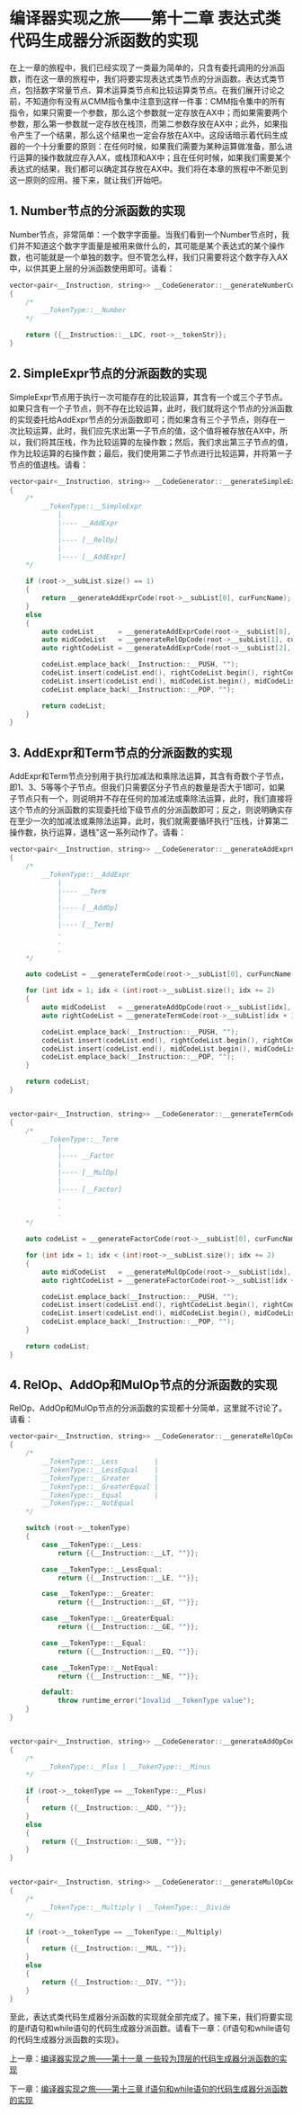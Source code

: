 # 编译器实现之旅——第十二章 表达式类代码生成器分派函数的实现

在上一章的旅程中，我们已经实现了一类最为简单的，只含有委托调用的分派函数，而在这一章的旅程中，我们将要实现表达式类节点的分派函数。表达式类节点，包括数字常量节点、算术运算类节点和比较运算类节点。在我们展开讨论之前，不知道你有没有从CMM指令集中注意到这样一件事：CMM指令集中的所有指令，如果只需要一个参数，那么这个参数就一定存放在AX中；而如果需要两个参数，那么第一参数就一定存放在栈顶，而第二参数存放在AX中；此外，如果指令产生了一个结果，那么这个结果也一定会存放在AX中。这段话暗示着代码生成器的一个十分重要的原则：在任何时候，如果我们需要为某种运算做准备，那么进行运算的操作数就应存入AX，或栈顶和AX中；且在任何时候，如果我们需要某个表达式的结果，我们都可以确定其存放在AX中。我们将在本章的旅程中不断见到这一原则的应用。接下来，就让我们开始吧。

## 1. Number节点的分派函数的实现

Number节点，非常简单：一个数字字面量。当我们看到一个Number节点时，我们并不知道这个数字字面量是被用来做什么的，其可能是某个表达式的某个操作数，也可能就是一个单独的数字。但不管怎么样，我们只需要将这个数字存入AX中，以供其更上层的分派函数使用即可。请看：

``` Cpp
vector<pair<__Instruction, string>> __CodeGenerator::__generateNumberCode(__AST *root, const string &) const
{
    /*
        __TokenType::__Number
    */

    return {{__Instruction::__LDC, root->__tokenStr}};
}
```

## 2. SimpleExpr节点的分派函数的实现

SimpleExpr节点用于执行一次可能存在的比较运算，其含有一个或三个子节点。如果只含有一个子节点，则不存在比较运算，此时，我们就将这个节点的分派函数的实现委托给AddExpr节点的分派函数即可；而如果含有三个子节点，则存在一次比较运算，此时，我们应先求出第一子节点的值，这个值将被存放在AX中，所以，我们将其压栈，作为比较运算的左操作数；然后，我们求出第三子节点的值，作为比较运算的右操作数；最后，我们使用第二子节点进行比较运算，并将第一子节点的值退栈。请看：

``` Cpp
vector<pair<__Instruction, string>> __CodeGenerator::__generateSimpleExprCode(__AST *root, const string &curFuncName) const
{
    /*
        __TokenType::__SimpleExpr
            |
            |---- __AddExpr
            |
            |---- [__RelOp]
            |
            |---- [__AddExpr]
    */

    if (root->__subList.size() == 1)
    {
        return __generateAddExprCode(root->__subList[0], curFuncName);
    }
    else
    {
        auto codeList      = __generateAddExprCode(root->__subList[0], curFuncName);
        auto midCodeList   = __generateRelOpCode(root->__subList[1], curFuncName);
        auto rightCodeList = __generateAddExprCode(root->__subList[2], curFuncName);

        codeList.emplace_back(__Instruction::__PUSH, "");
        codeList.insert(codeList.end(), rightCodeList.begin(), rightCodeList.end());
        codeList.insert(codeList.end(), midCodeList.begin(), midCodeList.end());
        codeList.emplace_back(__Instruction::__POP, "");

        return codeList;
    }
}
```

## 3. AddExpr和Term节点的分派函数的实现

AddExpr和Term节点分别用于执行加减法和乘除法运算，其含有奇数个子节点，即1、3、5等等个子节点。但我们只需要区分子节点的数量是否大于1即可，如果子节点只有一个，则说明并不存在任何的加减法或乘除法运算，此时，我们直接将这个节点的分派函数的实现委托给下级节点的分派函数即可；反之，则说明确实存在至少一次的加减法或乘除法运算，此时，我们就需要循环执行"压栈，计算第二操作数，执行运算，退栈"这一系列动作了。请看：

``` Cpp
vector<pair<__Instruction, string>> __CodeGenerator::__generateAddExprCode(__AST *root, const string &curFuncName) const
{
    /*
        __TokenType::__AddExpr
            |
            |---- __Term
            |
            |---- [__AddOp]
            |
            |---- [__Term]
            .
            .
            .
    */

    auto codeList = __generateTermCode(root->__subList[0], curFuncName);

    for (int idx = 1; idx < (int)root->__subList.size(); idx += 2)
    {
        auto midCodeList   = __generateAddOpCode(root->__subList[idx], curFuncName);
        auto rightCodeList = __generateTermCode(root->__subList[idx + 1], curFuncName);

        codeList.emplace_back(__Instruction::__PUSH, "");
        codeList.insert(codeList.end(), rightCodeList.begin(), rightCodeList.end());
        codeList.insert(codeList.end(), midCodeList.begin(), midCodeList.end());
        codeList.emplace_back(__Instruction::__POP, "");
    }

    return codeList;
}


vector<pair<__Instruction, string>> __CodeGenerator::__generateTermCode(__AST *root, const string &curFuncName) const
{
    /*
        __TokenType::__Term
            |
            |---- __Factor
            |
            |---- [__MulOp]
            |
            |---- [__Factor]
            .
            .
            .
    */

    auto codeList = __generateFactorCode(root->__subList[0], curFuncName);

    for (int idx = 1; idx < (int)root->__subList.size(); idx += 2)
    {
        auto midCodeList   = __generateMulOpCode(root->__subList[idx], curFuncName);
        auto rightCodeList = __generateFactorCode(root->__subList[idx + 1], curFuncName);

        codeList.emplace_back(__Instruction::__PUSH, "");
        codeList.insert(codeList.end(), rightCodeList.begin(), rightCodeList.end());
        codeList.insert(codeList.end(), midCodeList.begin(), midCodeList.end());
        codeList.emplace_back(__Instruction::__POP, "");
    }

    return codeList;
}
```

## 4. RelOp、AddOp和MulOp节点的分派函数的实现

RelOp、AddOp和MulOp节点的分派函数的实现都十分简单，这里就不讨论了。请看：

``` Cpp
vector<pair<__Instruction, string>> __CodeGenerator::__generateRelOpCode(__AST *root, const string &) const
{
    /*
        __TokenType::__Less         |
        __TokenType::__LessEqual    |
        __TokenType::__Greater      |
        __TokenType::__GreaterEqual |
        __TokenType::__Equal        |
        __TokenType::__NotEqual
    */

    switch (root->__tokenType)
    {
        case __TokenType::__Less:
            return {{__Instruction::__LT, ""}};

        case __TokenType::__LessEqual:
            return {{__Instruction::__LE, ""}};

        case __TokenType::__Greater:
            return {{__Instruction::__GT, ""}};

        case __TokenType::__GreaterEqual:
            return {{__Instruction::__GE, ""}};

        case __TokenType::__Equal:
            return {{__Instruction::__EQ, ""}};

        case __TokenType::__NotEqual:
            return {{__Instruction::__NE, ""}};

        default:
            throw runtime_error("Invalid __TokenType value");
    }
}


vector<pair<__Instruction, string>> __CodeGenerator::__generateAddOpCode(__AST *root, const string &) const
{
    /*
        __TokenType::__Plus | __TokenType::__Minus
    */

    if (root->__tokenType == __TokenType::__Plus)
    {
        return {{__Instruction::__ADD, ""}};
    }
    else
    {
        return {{__Instruction::__SUB, ""}};
    }
}


vector<pair<__Instruction, string>> __CodeGenerator::__generateMulOpCode(__AST *root, const string &) const
{
    /*
        __TokenType::__Multiply | __TokenType::__Divide
    */

    if (root->__tokenType == __TokenType::__Multiply)
    {
        return {{__Instruction::__MUL, ""}};
    }
    else
    {
        return {{__Instruction::__DIV, ""}};
    }
}
```

至此，表达式类代码生成器分派函数的实现就全部完成了。接下来，我们将要实现的是if语句和while语句的代码生成器分派函数。请看下一章：《if语句和while语句的代码生成器分派函数的实现》。



上一章：[编译器实现之旅——第十一章 一些较为顶层的代码生成器分派函数的实现](编译器实现之旅——第十一章%20一些较为顶层的代码生成器分派函数的实现.md)

下一章：[编译器实现之旅——第十三章 if语句和while语句的代码生成器分派函数的实现](编译器实现之旅——第十三章%20if语句和while语句的代码生成器分派函数的实现.md)
